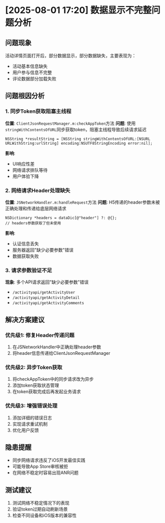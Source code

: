# [2025-08-01 17:20] 数据显示不完整问题分析

## 问题现象
活动详情页面打开后，部分数据显示，部分数据缺失，主要表现为：
- 活动基本信息缺失
- 用户参与信息不完整  
- 评论数据部分加载失败

## 问题根因分析

### 1. 同步Token获取阻塞主线程
**位置**: `ClientJsonRequestManager.m:checkAppToken`方法
**问题**: 使用`stringWithContentsOfURL`同步获取token，阻塞主线程导致后续请求延迟
```objc
NSString *resultString = [NSString stringWithContentsOfURL:[NSURL URLWithString:urlString] encoding:NSUTF8StringEncoding error:nil];
```

**影响**: 
- UI响应性差
- 网络请求排队等待
- 用户体验下降

### 2. 网络请求Header处理缺失
**位置**: `JSNetworkHandler.m:handleRequest`方法
**问题**: H5传递的header参数未被正确处理和传递给底层网络请求
```objc
NSDictionary *headers = dataDic[@"header"] ?: @{};
// headers参数获取了但未使用
```

**影响**:
- 认证信息丢失
- 服务器返回"缺少必要参数"错误
- 数据获取失败

### 3. 请求参数验证不足
**现象**: 多个API请求返回"缺少必要参数"错误
- `/activityapi/getActivityUser`
- `/activityapi/getActivityDetail` 
- `/activityapi/getActivityComments`

## 解决方案建议

### 优先级1: 修复Header传递问题
1. 在JSNetworkHandler中正确处理header参数
2. 将header信息传递给ClientJsonRequestManager

### 优先级2: 异步Token获取
1. 将checkAppToken中的同步请求改为异步
2. 添加token获取状态管理
3. 在token获取完成后再发起业务请求

### 优先级3: 增强错误处理
1. 添加详细的错误日志
2. 实现请求重试机制
3. 优化用户反馈

## 隐患提醒
- 同步网络请求违反了iOS开发最佳实践
- 可能导致App Store审核被拒
- 在网络不稳定时容易出现ANR问题

## 测试建议
1. 测试网络不稳定情况下的表现
2. 验证token过期自动刷新场景
3. 检查不同设备和iOS版本的兼容性